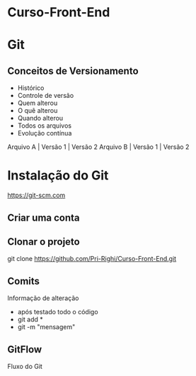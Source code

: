 # Curso-Front-End

# Git
## Conceitos de Versionamento
- Histórico
- Controle de versão
- Quem alterou
- O quê alterou
- Quando alterou
- Todos os arquivos
- Evolução contínua

Arquivo A | Versão 1 | Versão 2
Arquivo B | Versão 1 | Versão 2

# Instalação do Git
https://git-scm.com

## Criar uma conta

## Clonar o projeto
git clone https://github.com/Pri-Righi/Curso-Front-End.git

## Comits
Informação de alteração
- após testado todo o código
- git add *
- git -m "mensagem"

## GitFlow
Fluxo do Git
